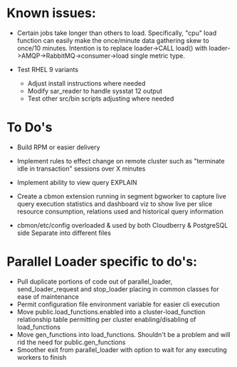 Known issues:
========================================================================

 * Certain jobs take longer than others to load. Specifically, "cpu" load function
   can easily make the once/minute data gathering skew to once/10 minutes. Intention
   is to replace loader->CALL load() with loader->AMQP->RabbitMQ->consumer->load
   single metric type.

 * Test RHEL 9 variants 
   * Adjust install instructions where needed
   * Modify sar_reader to handle sysstat 12 output
   * Test other src/bin scripts adjusting where needed

To Do's
========================================================================

 * Build RPM or easier delivery

 * Implement rules to effect change on remote cluster such as "terminate
   idle in transaction" sessions over X minutes

 * Implement ability to view query EXPLAIN

 * Create a cbmon extension running in segment bgworker to capture live query execution
   statistics and dashboard viz to show live per slice resource consumption, relations
   used and historical query information

 * cbmon/etc/config overloaded & used by both Cloudberry & PostgreSQL side
   Separate into different files

Parallel Loader specific to do's:
========================================================================
* Pull duplicate portions of code out of parallel_loader, send_loader_request and stop_loader
  placing in common classes for ease of maintenance
* Permit configuration file environment variable for easier cli execution
* Move public.load_functions.enabled into a cluster-load_function relationship table
  permitting per cluster enabling/disabling of load_functions
* Move gen_functions into load_functions. Shouldn't be a problem and will rid the need
  for public.gen_functions
* Smoother exit from parallel_loader with option to wait for any executing workers to finish
